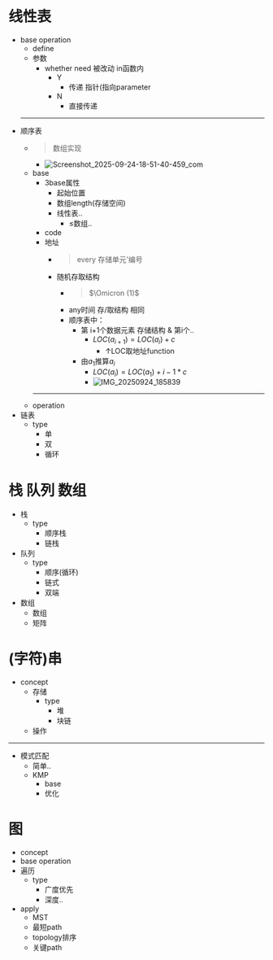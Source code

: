 # 线性表
- base operation
    - define
    - 参数
        - whether need 被改动 in函数内
            - Y
                - 传递 指针(指向parameter
            - N
                - 直接传递
    - --
- 顺序表
    - >数组实现
        - ![Screenshot_2025-09-24-18-51-40-459_com](https://bluejedis.github.io/picx-images-hosting/ds/Screenshot_2025-09-24-18-51-40-459_com.microsoft.emmx.canary-edit.6m49owjst9.jpg)
    - base
        - 3base属性
            - 起始位置
            - 数组length(存储空间)
            - 线性表..
                - ≤数组..
        - code
        - 地址
            - >every 存储单元'编号
            - 随机存取结构
                - >$\Omicron (1)$
                - any时间 存/取结构 相同
                - 顺序表中：
                    - 第 i+1个数据元素 存储结构 & 第i个..
                        - $LOC(a_{i+1})=LOC(a_i)+c$
                            - ↑LOC取地址function
                    - 由$a_1$推算$a_i$
                        - $LOC(a_i)=LOC(a_1)+{i-1}*c$
                        - ![IMG_20250924_185839](https://bluejedis.github.io/picx-images-hosting/ds/IMG_20250924_185839.32ibz3h2yk.jpg)
        - --
    - operation
- 链表
    - type
        - 单
        - 双
        - 循环
# 栈 队列 数组
- 栈
    - type
        - 顺序栈
        - 链栈
- 队列
    - type
        - 顺序(循环)
        - 链式
        - 双端
- 数组
    - 数组
    - 矩阵
# (字符)串
- concept
    - 存储
        - type
            - 堆
            - 块链
    - 操作
- --
- 模式匹配
    - 简单..
    - KMP
        - base
        - 优化
# 图
- concept
- base operation
- 遍历
    - type
        - 广度优先
        - 深度..
- apply
    - MST
    - 最短path
    - topology排序
    - 关键path
